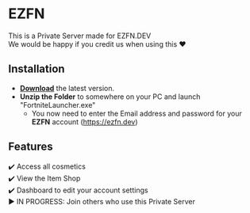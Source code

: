 # EZFN

This is a Private Server made for EZFN.DEV<br>
We would be happy if you credit us when using this ❤️

## Installation 
* **[Download](https://github.com/EZFNDEV/FNPrivateServer/releases/latest/download/EZFNLauncher.zip)** the latest version.
* **Unzip the Folder** to somewhere on your PC and launch "FortniteLauncher.exe"
  * You now need to enter the Email address and password for your **EZFN** account (https://ezfn.dev)
  
## Features
✔️ Access all cosmetics<br>
✔️ View the Item Shop<br>
✔️ Dashboard to edit your account settings<br>
▶️ IN PROGRESS: Join others who use this Private Server